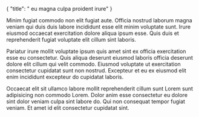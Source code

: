 {
  "title": " eu magna culpa proident irure"
}

Minim fugiat commodo non elit fugiat aute. Officia nostrud laborum magna veniam qui duis duis labore incididunt esse elit minim voluptate sunt. Irure eiusmod occaecat exercitation dolore aliqua ipsum esse. Quis duis et reprehenderit fugiat voluptate elit cillum sint laboris.

Pariatur irure mollit voluptate ipsum quis amet sint ex officia exercitation esse eu consectetur. Quis aliqua deserunt eiusmod laboris officia deserunt dolore elit cillum qui velit commodo. Eiusmod voluptate ut exercitation consectetur cupidatat sunt non nostrud. Excepteur et eu ex eiusmod elit enim incididunt excepteur do cupidatat laboris.

Occaecat elit sit ullamco labore mollit reprehenderit cillum sunt Lorem sunt adipisicing non commodo Lorem. Dolor anim esse consectetur eu dolore sint dolor veniam culpa sint labore do. Qui non consequat tempor fugiat veniam. Et amet id elit consectetur cupidatat sint.